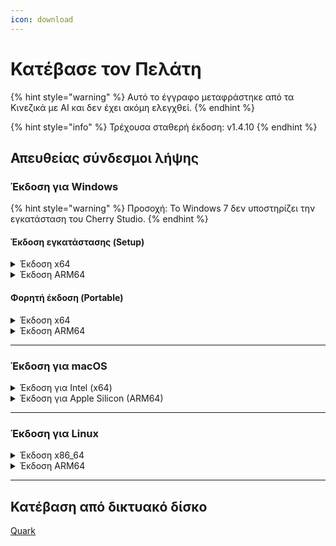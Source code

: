 ```yaml
---
icon: download
---
```

# Κατέβασε τον Πελάτη


{% hint style="warning" %}
Αυτό το έγγραφο μεταφράστηκε από τα Κινεζικά με AI και δεν έχει ακόμη ελεγχθεί.
{% endhint %}




{% hint style="info" %}
Τρέχουσα σταθερή έκδοση: v1.4.10
{% endhint %}

## Απευθείας σύνδεσμοι λήψης

### Έκδοση για Windows

{% hint style="warning" %}
Προσοχή: Το Windows 7 δεν υποστηρίζει την εγκατάσταση του Cherry Studio.
{% endhint %}

#### Έκδοση εγκατάστασης (Setup)

<details>

<summary>Έκδοση x64</summary>

Κύρια σύνδεση:

【[Επίσημη ιστοσελίδα Cherry Studio](https://cherry-ai.com/download)】 【[GitHub](https://github.com/CherryHQ/cherry-studio/releases/download/v1.4.10/Cherry-Studio-1.4.10-x64-setup.exe)】

Εναλλακτικές συνδέσεις:

【[Σύνδεση 1](https://download-cf.ocoolai.com/https://github.com/CherryHQ/cherry-studio/releases/download/v1.4.10/Cherry-Studio-1.4.10-x64-setup.exe)】 【[Σύνδεση 2](https://download.ocoolai.com/https://github.com/CherryHQ/cherry-studio/releases/download/v1.4.10/Cherry-Studio-1.4.10-x64-setup.exe)】 【[Σύνδεση 3](https://download.ocoolai.online/https://github.com/CherryHQ/cherry-studio/releases/download/v1.4.10/Cherry-Studio-1.4.10-x64-setup.exe)】

</details>

<details>

<summary>Έκδοση ARM64</summary>

Κύρια σύνδεση:

【[Επίσημη ιστοσελίδα Cherry Studio](https://cherry-ai.com/download)】 【[GitHub](https://github.com/CherryHQ/cherry-studio/releases/download/v1.4.10/Cherry-Studio-1.4.10-arm64-setup.exe)】

Εναλλακτικές συνδέσεις:

【[Σύνδεση 1](https://download-cf.ocoolai.com/https://github.com/CherryHQ/cherry-studio/releases/download/v1.4.10/Cherry-Studio-1.4.10-arm64-setup.exe)】 【[Σύνδεση 2](https://download.ocoolai.com/https://github.com/CherryHQ/cherry-studio/releases/download/v1.4.10/Cherry-Studio-1.4.10-arm64-setup.exe)】 【[Σύνδεση 3](https://download.ocoolai.online/https://github.com/CherryHQ/cherry-studio/releases/download/v1.4.10/Cherry-Studio-1.4.10-arm64-setup.exe)】

</details>

#### Φορητή έκδοση (Portable)

<details>

<summary>Έκδοση x64</summary>

Κύρια σύνδεση:

【[Επίσημη ιστοσελίδα Cherry Studio](https://cherry-ai.com/download)】 【[GitHub](https://github.com/CherryHQ/cherry-studio/releases/download/v1.4.10/Cherry-Studio-1.4.10-x64-portable.exe)】

Εναλλακτικές συνδέσεις:

【[Σύνδεση 1](https://download-cf.ocoolai.com/https://github.com/CherryHQ/cherry-studio/releases/download/v1.4.10/Cherry-Studio-1.4.10-x64-portable.exe)】 【[Σύνδεση 2](https://download.ocoolai.com/https://github.com/CherryHQ/cherry-studio/releases/download/v1.4.10/Cherry-Studio-1.4.10-x64-portable.exe)】 【[Σύνδεση 3](https://download.ocoolai.online/https://github.com/CherryHQ/cherry-studio/releases/download/v1.4.10/Cherry-Studio-1.4.10-x64-portable.exe)】

</details>

<details>

<summary>Έκδοση ARM64</summary>

Κύρια σύνδεση:

【[Επίσημη ιστοσελίδα Cherry Studio](https://cherry-ai.com/download)】 【[GitHub](https://github.com/CherryHQ/cherry-studio/releases/download/v1.4.10/Cherry-Studio-1.4.10-arm64-portable.exe)】

Εναλλακτικές συνδέσεις:

【[Σύνδεση 1](https://download-cf.ocoolai.com/https://github.com/CherryHQ/cherry-studio/releases/download/v1.4.10/Cherry-Studio-1.4.10-arm64-portable.exe)】 【[Σύνδεση 2](https://download.ocoolai.com/https://github.com/CherryHQ/cherry-studio/releases/download/v1.4.10/Cherry-Studio-1.4.10-arm64-portable.exe)】 【[Σύνδεση 3](https://download.ocoolai.online/https://github.com/CherryHQ/cherry-studio/releases/download/v1.4.10/Cherry-Studio-1.4.10-arm64-portable.exe)】

</details>

***

### Έκδοση για macOS

<details>

<summary>Έκδοση για Intel (x64)</summary>

Κύρια σύνδεση:

【[Επίσημη ιστοσελίδα Cherry Studio](https://cherry-ai.com/download)】 【[GitHub](https://github.com/CherryHQ/cherry-studio/releases/download/v1.4.10/Cherry-Studio-1.4.10-x64.dmg)】

Εναλλακτικές συνδέσεις:

【[Σύνδεση 1](https://download-cf.ocoolai.com/https://github.com/CherryHQ/cherry-studio/releases/download/v1.4.10/Cherry-Studio-1.4.10-x64.dmg)】 【[Σύνδεση 2](https://download.ocoolai.com/https://github.com/CherryHQ/cherry-studio/releases/download/v1.4.10/Cherry-Studio-1.4.10-x64.dmg)】 【[Σύνδεση 3](https://download.ocoolai.online/https://github.com/CherryHQ/cherry-studio/releases/download/v1.4.10/Cherry-Studio-1.4.10-x64.dmg)】

</details>

<details>

<summary>Έκδοση για Apple Silicon (ARM64)</summary>

Κύρια σύνδεση:

【[Επίσημη ιστοσελίδα Cherry Studio](https://cherry-ai.com/download)】 【[GitHub](https://github.com/CherryHQ/cherry-studio/releases/download/v1.4.10/Cherry-Studio-1.4.10-arm64.dmg)】

Εναλλακτικές συνδέσεις:

【[Σύνδεση 1](https://download-cf.ocoolai.com/https://github.com/CherryHQ/cherry-studio/releases/download/v1.4.10/Cherry-Studio-1.4.10-arm64.dmg)】 【[Σύνδεση 2](https://download.ocoolai.com/https://github.com/CherryHQ/cherry-studio/releases/download/v1.4.10/Cherry-Studio-1.4.10-arm64.dmg)】 【[Σύνδεση 3](https://download.ocoolai.online/https://github.com/CherryHQ/cherry-studio/releases/download/v1.4.10/Cherry-Studio-1.4.10-arm64.dmg)】

</details>

***

### Έκδοση για Linux

<details>

<summary>Έκδοση x86_64</summary>

Κύρια σύνδεση:

【[Επίσημη ιστοσελίδα Cherry Studio](https://cherry-ai.com/download)】 【[GitHub](https://github.com/CherryHQ/cherry-studio/releases/download/v1.4.10/Cherry-Studio-1.4.10-x86_64.AppImage)】

Εναλλακτικές συνδέσεις:

【[Σύνδεση 1](https://download-cf.ocoolai.com/https://github.com/CherryHQ/cherry-studio/releases/download/v1.4.10/Cherry-Studio-1.4.10-x86_64.AppImage)】 【[Σύνδεση 2](https://download.ocoolai.com/https://github.com/CherryHQ/cherry-studio/releases/download/v1.4.10/Cherry-Studio-1.4.10-x86_64.AppImage)】 【[Σύνδεση 3](https://download.ocoolai.online/https://github.com/CherryHQ/cherry-studio/releases/download/v1.4.10/Cherry-Studio-1.4.10-x86_64.AppImage)】

</details>

<details>

<summary>Έκδοση ARM64</summary>

Κύρια σύνδεση:

【[Επίσημη ιστοσελίδα Cherry Studio](https://cherry-ai.com/download)】 【[GitHub](https://github.com/CherryHQ/cherry-studio/releases/download/v1.4.10/Cherry-Studio-1.4.10-arm64.AppImage)】

Εναλλακτικές συνδέσεις:

【[Σύνδεση 1](https://download-cf.ocoolai.com/https://github.com/CherryHQ/cherry-studio/releases/download/v1.4.10/Cherry-Studio-1.4.10-arm64.AppImage)】 【[Σύνδεση 2](https://download.ocoolai.com/https://github.com/CherryHQ/cherry-studio/releases/download/v1.4.10/Cherry-Studio-1.4.10-arm64.AppImage)】 【[Σύνδεση 3](https://download.ocoolai.online/https://github.com/CherryHQ/cherry-studio/releases/download/v1.4.10/Cherry-Studio-1.4.10-arm64.AppImage)】

</details>

***

## Κατέβαση από δικτυακό δίσκο

[Quark](https://pan.quark.cn/s/c8533a1ec63e#/list/share)